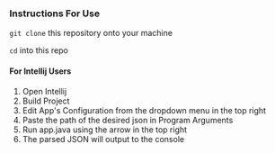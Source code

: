 
### Instructions For Use
`git clone` this repository onto your machine

`cd` into this repo

#### For Intellij Users
1. Open Intellij
2. Build Project
3. Edit App's Configuration from the dropdown menu in the top right
4. Paste the path of the desired json in Program Arguments
5. Run app.java using the arrow in the top right
6. The parsed JSON will output to the console

